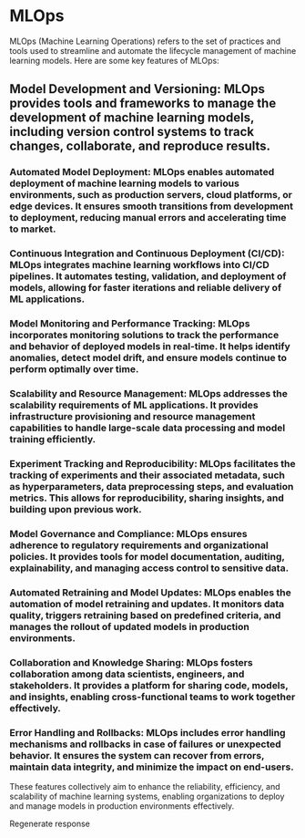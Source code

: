 # MLOps

MLOps (Machine Learning Operations) refers to the set of practices and tools used to streamline and automate the lifecycle management of machine learning models. Here are some key features of MLOps:

## Model Development and Versioning: MLOps provides tools and frameworks to manage the development of machine learning models, including version control systems to track changes, collaborate, and reproduce results.

###  Automated Model Deployment: MLOps enables automated deployment of machine learning models to various environments, such as production servers, cloud platforms, or edge devices. It ensures smooth transitions from development to deployment, reducing manual errors and accelerating time to market.

###  Continuous Integration and Continuous Deployment (CI/CD): MLOps integrates machine learning workflows into CI/CD pipelines. It automates testing, validation, and deployment of models, allowing for faster iterations and reliable delivery of ML applications.

### Model Monitoring and Performance Tracking: MLOps incorporates monitoring solutions to track the performance and behavior of deployed models in real-time. It helps identify anomalies, detect model drift, and ensure models continue to perform optimally over time.

### Scalability and Resource Management: MLOps addresses the scalability requirements of ML applications. It provides infrastructure provisioning and resource management capabilities to handle large-scale data processing and model training efficiently.

### Experiment Tracking and Reproducibility: MLOps facilitates the tracking of experiments and their associated metadata, such as hyperparameters, data preprocessing steps, and evaluation metrics. This allows for reproducibility, sharing insights, and building upon previous work.

### Model Governance and Compliance: MLOps ensures adherence to regulatory requirements and organizational policies. It provides tools for model documentation, auditing, explainability, and managing access control to sensitive data.

### Automated Retraining and Model Updates: MLOps enables the automation of model retraining and updates. It monitors data quality, triggers retraining based on predefined criteria, and manages the rollout of updated models in production environments.

### Collaboration and Knowledge Sharing: MLOps fosters collaboration among data scientists, engineers, and stakeholders. It provides a platform for sharing code, models, and insights, enabling cross-functional teams to work together effectively.

### Error Handling and Rollbacks: MLOps includes error handling mechanisms and rollbacks in case of failures or unexpected behavior. It ensures the system can recover from errors, maintain data integrity, and minimize the impact on end-users.

These features collectively aim to enhance the reliability, efficiency, and scalability of machine learning systems, enabling organizations to deploy and manage models in production environments effectively.






Regenerate response

